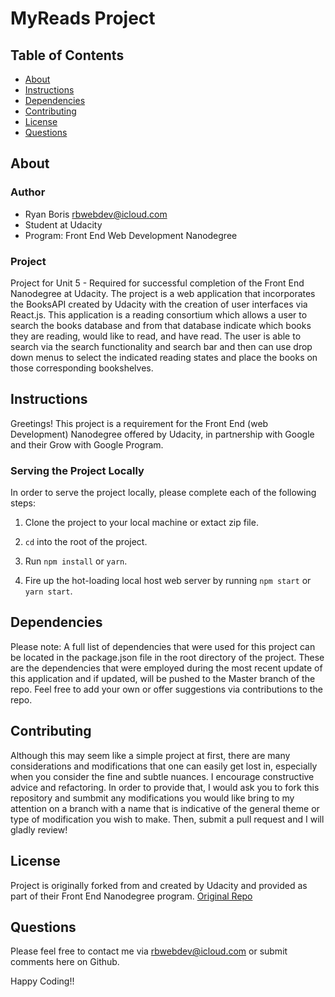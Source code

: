 # MyReads Project

## Table of Contents

- [About](#about)
- [Instructions](#instructions)
- [Dependencies](#dependencies)
- [Contributing](#contributing)
- [License](#license)
- [Questions](#questions)

## About

### Author

- Ryan Boris [rbwebdev@icloud.com](rbwebdev@icloud.com)
- Student at Udacity
- Program: Front End Web Development Nanodegree

### Project

Project for Unit 5 - Required for successful completion of the Front End Nanodegree at Udacity. The project is a web application that incorporates the BooksAPI created by Udacity with the creation of user interfaces via React.js. This application is a reading consortium which allows a user to search the books database and from that database indicate which books they are reading, would like to read, and have read. The user is able to search via the search functionality and search bar and then can use drop down menus to select the indicated reading states and place the books on those corresponding bookshelves.

## Instructions

Greetings!
This project is a requirement for the Front End (web Development) Nanodegree offered by Udacity, in partnership with Google and their Grow with Google Program.

### Serving the Project Locally

In order to serve the project locally, please complete each of the following steps:

1. Clone the project to your local machine or extact zip file.

2. `cd` into the root of the project.

3. Run `npm install` or `yarn`.

4. Fire up the hot-loading local host web server by running `npm start` or `yarn start`.

## Dependencies

Please note: A full list of dependencies that were used for this project can be located in the package.json file in the root directory of the project. These are the dependencies that were employed during the most recent update of this application and if updated, will be pushed to the Master branch of the repo. Feel free to add your own or offer suggestions via contributions to the repo.

## Contributing

Although this may seem like a simple project at first, there are many considerations and modifications that one can easily get lost in, especially when you consider the fine and subtle nuances. I encourage constructive advice and refactoring. In order to provide that, I would ask you to fork this repository and sumbmit any modifications you would like bring to my attention on a branch with a name that is indicative of the general theme or type of modification you wish to make. Then, submit a pull request and I will gladly review!

## License

Project is originally forked from and created by Udacity and provided as part of their Front End Nanodegree program.
[Original Repo](https://github.com/udacity/reactnd-project-myreads-starter)

## Questions

Please feel free to contact me via rbwebdev@icloud.com or submit comments here on Github.

Happy Coding!!
